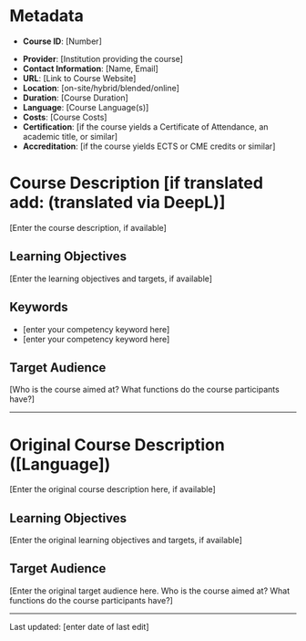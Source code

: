 # Metadata
* **Course ID**: [Number]
- **Provider**: [Institution providing the course]
- **Contact Information**: [Name, Email]
- **URL**: [Link to Course Website]
- **Location**: [on-site/hybrid/blended/online]
- **Duration**: [Course Duration]
- **Language**: [Course Language(s)]
- **Costs**: [Course Costs]
- **Certification**: [if the course yields a Certificate of Attendance, an academic title, or similar]
- **Accreditation**: [if the course yields ECTS or CME credits or similar]
# Course Description [if translated add: (translated via DeepL)]
[Enter the course description, if available]
## Learning Objectives
[Enter the learning objectives and targets, if available]

## Keywords
* [enter your competency keyword here]
* [enter your competency keyword here]
## Target Audience
[Who is the course aimed at? What functions do the course participants have?]

-----
# Original Course Description ([Language])
[Enter the original course description here, if available]
## Learning Objectives
 [Enter the original learning objectives and targets, if available]
## Target Audience
[Enter the original target audience here. Who is the course aimed at? What functions do the course participants have?]

-----
Last updated: [enter date of last edit]
